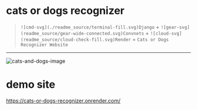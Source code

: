 cats or dogs recognizer
===
> `![cmd-svg](./readme_source/terminal-fill.svg)Django` + `![gear-svg](readme_source/gear-wide-connected.svg)Convnets` + `![cloud-svg](readme_source/cloud-check-fill.svg)Render` = `Cats or Dogs Recognizer Website`
---
![cats-and-dogs-image](https://images.unsplash.com/photo-1606098216818-40939b7c98ad?q=80&w=2070&auto=format&fit=crop&ixlib=rb-4.0.3&ixid=M3wxMjA3fDB8MHxwaG90by1wYWdlfHx8fGVufDB8fHx8fA%3D%3D)
# demo site
https://cats-or-dogs-recognizer.onrender.com/
